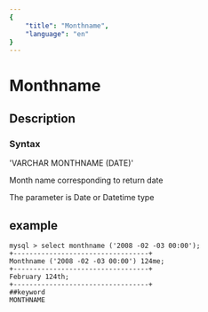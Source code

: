 ```yaml
---
{
    "title": "Monthname",
    "language": "en"
}
---
```


# Monthname
## Description
### Syntax

'VARCHAR MONTHNAME (DATE)'


Month name corresponding to return date

The parameter is Date or Datetime type

## example

```
mysql > select monthname ('2008 -02 -03 00:00');
+----------------------------------+
Monthname ('2008 -02 -03 00:00') 124me;
+----------------------------------+
February 124th;
+----------------------------------+
##keyword
MONTHNAME
